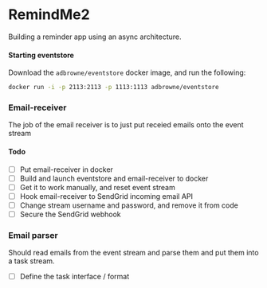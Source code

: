 # RemindMe2

Building a reminder app using an async architecture.


#### Starting eventstore

Download the ``adbrowne/eventstore`` docker image, and run the following:

```sh
docker run -i -p 2113:2113 -p 1113:1113 adbrowne/eventstore
```

### Email-receiver
The job of the email receiver is to just put receied emails onto the event stream

#### Todo
* [ ] Put email-receiver in docker
* [ ] Build and launch eventstore and email-receiver to docker
* [ ] Get it to work manually, and reset event stream
* [ ] Hook email-receiver to SendGrid incoming email API
* [ ] Change stream username and password, and remove it from code
* [ ] Secure the SendGrid webhook

### Email parser
Should read emails from the event stream and parse them and put them into a task stream.

* [ ] Define the task interface / format
